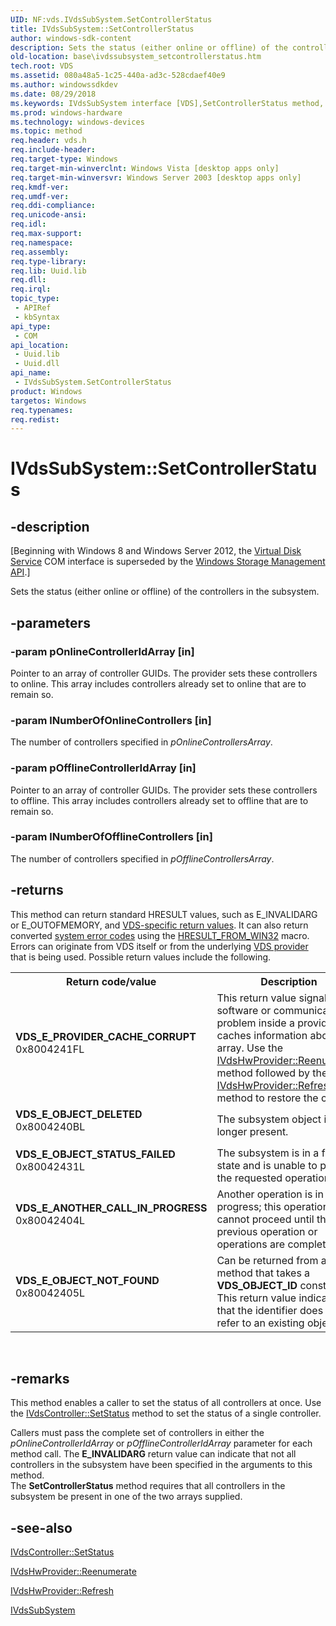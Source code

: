 ```yaml
---
UID: NF:vds.IVdsSubSystem.SetControllerStatus
title: IVdsSubSystem::SetControllerStatus
author: windows-sdk-content
description: Sets the status (either online or offline) of the controllers in the subsystem.
old-location: base\ivdssubsystem_setcontrollerstatus.htm
tech.root: VDS
ms.assetid: 080a48a5-1c25-440a-ad3c-528cdaef40e9
ms.author: windowssdkdev
ms.date: 08/29/2018
ms.keywords: IVdsSubSystem interface [VDS],SetControllerStatus method, IVdsSubSystem.SetControllerStatus, IVdsSubSystem::SetControllerStatus, SetControllerStatus, SetControllerStatus method [VDS], SetControllerStatus method [VDS],IVdsSubSystem interface, base.ivdssubsystem_setcontrollerstatus, vds/IVdsSubSystem::SetControllerStatus, vdshwprv/IVdsSubSystem::SetControllerStatus
ms.prod: windows-hardware
ms.technology: windows-devices
ms.topic: method
req.header: vds.h
req.include-header: 
req.target-type: Windows
req.target-min-winverclnt: Windows Vista [desktop apps only]
req.target-min-winversvr: Windows Server 2003 [desktop apps only]
req.kmdf-ver: 
req.umdf-ver: 
req.ddi-compliance: 
req.unicode-ansi: 
req.idl: 
req.max-support: 
req.namespace: 
req.assembly: 
req.type-library: 
req.lib: Uuid.lib
req.dll: 
req.irql: 
topic_type:
 - APIRef
 - kbSyntax
api_type:
 - COM
api_location:
 - Uuid.lib
 - Uuid.dll
api_name:
 - IVdsSubSystem.SetControllerStatus
product: Windows
targetos: Windows
req.typenames: 
req.redist: 
---
```


# IVdsSubSystem::SetControllerStatus


## -description


<p class="CCE_Message">[Beginning with Windows 8 and Windows Server 2012, the <a href="https://msdn.microsoft.com/536aafd2-cc04-48cc-8ee7-920efbba2a5f">Virtual Disk Service</a> COM interface is superseded by the <a href="https://msdn.microsoft.com/ff5e492d-5e62-4c9b-8f55-07859c9fee83">Windows Storage Management API</a>.]

Sets 
   the status (either online or offline) of the controllers in the subsystem.


## -parameters




### -param pOnlineControllerIdArray [in]

Pointer to an array of controller GUIDs. The provider sets these controllers to online. This array includes 
      controllers already set to online that are to remain so.


### -param lNumberOfOnlineControllers [in]

The number of controllers specified in 
     <i>pOnlineControllersArray</i>.


### -param pOfflineControllerIdArray [in]

Pointer to an array of controller GUIDs. The provider sets these controllers to offline. This array includes 
      controllers already set to offline that are to remain so.


### -param lNumberOfOfflineControllers [in]

The number of controllers specified in <i>pOfflineControllersArray</i>.


## -returns



This method can return standard HRESULT values, such as E_INVALIDARG or E_OUTOFMEMORY, and <a href="https://msdn.microsoft.com/c9ddd3b7-f017-4880-976a-c879a40dc17b">VDS-specific return values</a>. It can also return converted <a href="https://msdn.microsoft.com/4a3a8feb-a05f-4614-8f04-1f507da7e5b7">system error codes</a>  using the <a href="https://msdn.microsoft.com/en-us/library/ms680746(v=VS.85).aspx">HRESULT_FROM_WIN32</a> macro. Errors can originate from VDS itself or from the underlying <a href="https://msdn.microsoft.com/b2f7628c-b567-40a9-9ad7-6c47077af5fb">VDS provider</a> that is being used. Possible return values include the following.

<table>
<tr>
<th>Return code/value</th>
<th>Description</th>
</tr>
<tr>
<td width="40%">
<dl>
<dt><b>VDS_E_PROVIDER_CACHE_CORRUPT</b></dt>
<dt>0x8004241FL</dt>
</dl>
</td>
<td width="60%">
This return value signals a software or communication problem inside a provider that caches information 
        about the array. Use the 
        <a href="https://msdn.microsoft.com/aeb06a98-8896-446f-abd5-ea40be0bea40">IVdsHwProvider::Reenumerate</a> method 
        followed by the 
        <a href="https://msdn.microsoft.com/25ddc73c-5d1b-4bec-bbc2-9f22a5f82ffe">IVdsHwProvider::Refresh</a> method to restore 
        the cache.
       

</td>
</tr>
<tr>
<td width="40%">
<dl>
<dt><b>VDS_E_OBJECT_DELETED</b></dt>
<dt>0x8004240BL</dt>
</dl>
</td>
<td width="60%">
The subsystem object is no longer present.

</td>
</tr>
<tr>
<td width="40%">
<dl>
<dt><b>VDS_E_OBJECT_STATUS_FAILED</b></dt>
<dt>0x80042431L</dt>
</dl>
</td>
<td width="60%">
The subsystem is in a failed state and is unable to perform the requested operation.

</td>
</tr>
<tr>
<td width="40%">
<dl>
<dt><b>VDS_E_ANOTHER_CALL_IN_PROGRESS</b></dt>
<dt>0x80042404L</dt>
</dl>
</td>
<td width="60%">
Another operation is in progress; this operation cannot proceed until the previous operation or operations 
        are complete.
       

</td>
</tr>
<tr>
<td width="40%">
<dl>
<dt><b>VDS_E_OBJECT_NOT_FOUND</b></dt>
<dt>0x80042405L</dt>
</dl>
</td>
<td width="60%">
Can be returned from any method that takes a <b>VDS_OBJECT_ID</b> constant. This return 
        value indicates that the identifier does not refer to an existing object.

</td>
</tr>
</table>
 




## -remarks



This method enables a caller to set the status of all controllers at once. Use the 
    <a href="https://msdn.microsoft.com/f9bae451-ef47-46ad-a11e-b7b36a031a8a">IVdsController::SetStatus</a> method to set the 
    status of a single controller.

Callers must pass the complete set of controllers in either the <i>pOnlineControllerIdArray</i> 
    or <i>pOfflineControllerIdArray</i> parameter for each method call. The 
    <b>E_INVALIDARG</b> return value can indicate that not all controllers in the subsystem have 
    been specified in the arguments to this method.  
    The <b>SetControllerStatus</b> method requires that 
    all controllers in the subsystem be present in one of the two arrays supplied.




## -see-also




<a href="https://msdn.microsoft.com/f9bae451-ef47-46ad-a11e-b7b36a031a8a">IVdsController::SetStatus</a>



<a href="https://msdn.microsoft.com/aeb06a98-8896-446f-abd5-ea40be0bea40">IVdsHwProvider::Reenumerate</a>



<a href="https://msdn.microsoft.com/25ddc73c-5d1b-4bec-bbc2-9f22a5f82ffe">IVdsHwProvider::Refresh</a>



<a href="https://msdn.microsoft.com/1f1b9735-216b-4bc5-a9b8-2d274827b2c8">IVdsSubSystem</a>
 

 

